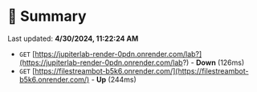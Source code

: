 # 📖 Summary
Last updated: **4/30/2024, 11:22:24 AM**

- `GET` [https://jupiterlab-render-0pdn.onrender.com/lab?](https://jupiterlab-render-0pdn.onrender.com/lab?) - **Down** (126ms)
- `GET` [https://filestreambot-b5k6.onrender.com/](https://filestreambot-b5k6.onrender.com/) - **Up** (244ms)
